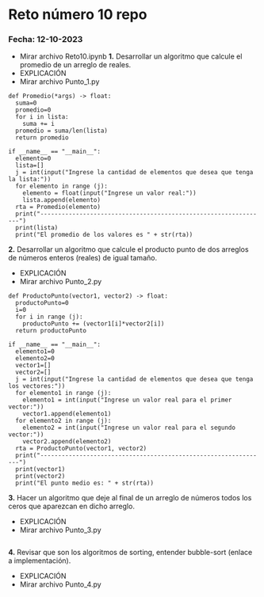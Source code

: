 # Reto número 10 repo
### Fecha:  12-10-2023
* Mirar archivo Reto10.ipynb
**1.** Desarrollar un algoritmo que calcule el promedio de un arreglo de reales.
* EXPLICACIÓN
* Mirar archivo Punto_1.py
```pseudocode
def Promedio(*args) -> float:
  suma=0
  promedio=0
  for i in lista:
    suma += i
  promedio = suma/len(lista)
  return promedio

if __name__ == "__main__":
  elemento=0
  lista=[]
  j = int(input("Ingrese la cantidad de elementos que desea que tenga la lista:"))
  for elemento in range (j):
    elemento = float(input("Ingrese un valor real:"))
    lista.append(elemento)
  rta = Promedio(elemento)
  print("----------------------------------------------------------------")
  print(lista)
  print("El promedio de los valores es " + str(rta))
```
**2.** Desarrollar un algoritmo que calcule el producto punto de dos arreglos de números enteros (reales) de igual tamaño.
* EXPLICACIÓN
* Mirar archivo Punto_2.py
```pseudocode
def ProductoPunto(vector1, vector2) -> float:
  productoPunto=0
  i=0
  for i in range (j):
    productoPunto += (vector1[i]*vector2[i])
  return productoPunto

if __name__ == "__main__":
  elemento1=0
  elemento2=0
  vector1=[]
  vector2=[]
  j = int(input("Ingrese la cantidad de elementos que desea que tenga los vectores:"))
  for elemento1 in range (j):
    elemento1 = int(input("Ingrese un valor real para el primer vector:"))
    vector1.append(elemento1)
  for elemento2 in range (j):
    elemento2 = int(input("Ingrese un valor real para el segundo vector:"))
    vector2.append(elemento2)
  rta = ProductoPunto(vector1, vector2)
  print("----------------------------------------------------------------")
  print(vector1)
  print(vector2)
  print("El punto medio es: " + str(rta))
```
**3.** Hacer un algoritmo que deje al final de un arreglo de números todos los ceros que aparezcan en dicho arreglo.
* EXPLICACIÓN
* Mirar archivo Punto_3.py
```pseudocode

```
**4.** Revisar que son los algoritmos de sorting, entender bubble-sort (enlace a implementación).
* EXPLICACIÓN
* Mirar archivo Punto_4.py
```pseudocode

```
